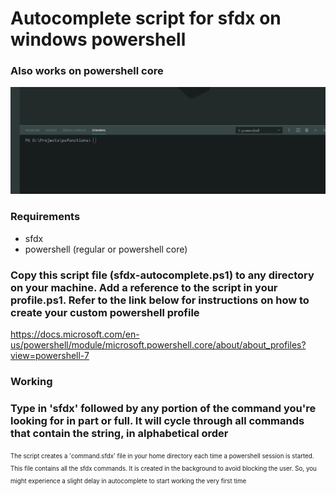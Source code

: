 # Autocomplete script for sfdx on windows powershell

### Also works on powershell core

![](media/autocomplete.gif)

### Requirements
- sfdx
- powershell (regular or powershell core)

### Copy this script file (sfdx-autocomplete.ps1) to any directory on your machine. Add a reference to the script in your profile.ps1. Refer to the link below for instructions on how to create your custom powershell profile 
https://docs.microsoft.com/en-us/powershell/module/microsoft.powershell.core/about/about_profiles?view=powershell-7

### Working
### Type in 'sfdx' followed by any portion of the command you're looking for in part or full. It will cycle through all commands that contain the string, in alphabetical order


<sup><sub>The script creates a 'command.sfdx' file in your home directory each time a powershell session is started. This file contains all the sfdx commands. It is created in the background to avoid blocking the user. So, you might experience a slight delay in autocomplete to start working the very first time</sup></sub>